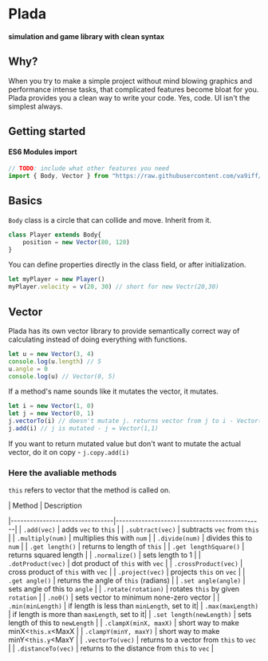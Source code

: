 # Plada  

#### simulation and game library with clean syntax

## Why?
When you try to make a simple project without mind blowing graphics and 
performance intense tasks, that complicated features become bloat for you. 
Plada provides you a clean way to write your code. Yes, code. UI isn't the
simplest always. 

## Getting started
#### ES6 Modules import
```js
// TODO: include what other features you need
import { Body, Vector } from "https://raw.githubusercontent.com/va9iff/plada/main/import.js?token=GHSAT0AAAAAABOZ3A2YRROCPEUPCAR24DSYYS7QADA"
```

## Basics
`Body` class is a circle that can collide and move. Inherit from it.

```js
class Player extends Body{
	position = new Vector(80, 120)
}
```

You can define properties directly in the class field, or after initialization.

```js
let myPlayer = new Player()
myPlayer.velocity = v(20, 30) // short for new Vectr(20,30)
```

## Vector
Plada has its own vector library to provide semantically correct way of 
calculating instead of doing everything with functions.  
```js
let u = new Vector(3, 4)
console.log(u.length) // 5
u.angle = 0
console.log(u) // Vector(0, 5)
```

If a method's name sounds like it mutates the vector, it mutates.
```js
let i = new Vector(1, 0)
let j = new Vector(0, 1)
j.vectorTo(i) // doesn't mutate j. returns vector from j to i - Vector(1,-1)
j.add(i) // j is mutated - j = Vector(1,1)
```
If you want to return mutated value but don't want to mutate the actual vector, 
do it on copy - `j.copy.add(i)`

### Here the avaliable methods  
`this` refers to vector that the method is called on.

| Method 						 | Description
<!-- | ---:						 |										:--- | -->
|--------------------------------|----------------------------------------------|
| `.add(vec)`					 | adds `vec` to `this`							|
| `.subtract(vec)`				 | subtracts `vec` from `this`					|
| `.multiply(num)`				 | multiplies this with `num`					|
| `.divide(num)`				 | divides this to `num`						|
| `.get length()`				 | returns to length of `this`					|
| `.get lengthSquare()`			 | returns squared length						|
| `.normalize()`				 | sets length to 1								|
| `.dotProduct(vec)`			 | dot product of `this` with `vec`				|
| `.crossProduct(vec)`			 | cross product of `this` with `vec`			|
| `.project(vec)`				 | projects `this` on `vec`						|
| `.get angle()`				 | returns the angle of `this` (radians)		|
| `.set angle(angle)`			 | sets angle of this to `angle`				|
| `.rotate(rotation)`			 | rotates `this` by given `rotation`			|
| `.no0()`						 | sets vector to minimum none-zero vector		|
| `.min(minLength)`				 | if length is less than `minLength`, set to it|
| `.max(maxLength)`				 | if length is more than `maxLength`, set to it|
| `.set length(newLength)`		 | sets length of this to `newLength`			|
| `.clampX(minX, maxX)`			 | short way to make minX&lt;`this.x`&lt;MaxX	|
| `.clampY(minY, maxY)`			 | short way to make minY&lt;`this.y`&lt;MaxY	|
| `.vectorTo(vec)`				 | returns to a vector from `this` to `vec`		|
| `.distanceTo(vec)`			 | returns to the distance from `this` to `vec`	|
